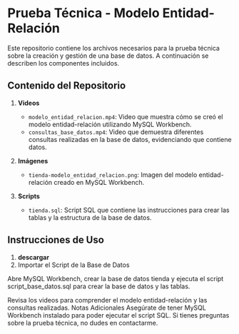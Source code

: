 # Prueba Técnica - Modelo Entidad-Relación

Este repositorio contiene los archivos necesarios para la prueba técnica sobre la creación y gestión de una base de datos. A continuación se describen los componentes incluidos.

## Contenido del Repositorio

1. **Videos**
   - `modelo_entidad_relacion.mp4`: Video que muestra cómo se creó el modelo entidad-relación utilizando MySQL Workbench.
   - `consultas_base_datos.mp4`: Video que demuestra diferentes consultas realizadas en la base de datos, evidenciando que contiene datos.

2. **Imágenes**
   - `tienda-modelo_entidad_relacion.png`: Imagen del modelo entidad-relación creado en MySQL Workbench.

3. **Scripts**
   - `tienda.sql`: Script SQL que contiene las instrucciones para crear las tablas y la estructura de la base de datos.

## Instrucciones de Uso

1. **descargar**
2. Importar el Script de la Base de Datos

Abre MySQL Workbench, crear la base de datos tienda y ejecuta el script script_base_datos.sql para crear la base de datos y las tablas.

Revisa los videos para comprender el modelo entidad-relación y las consultas realizadas.
Notas Adicionales
Asegúrate de tener MySQL Workbench instalado para poder ejecutar el script SQL.
Si tienes preguntas sobre la prueba técnica, no dudes en contactarme.
   
   

